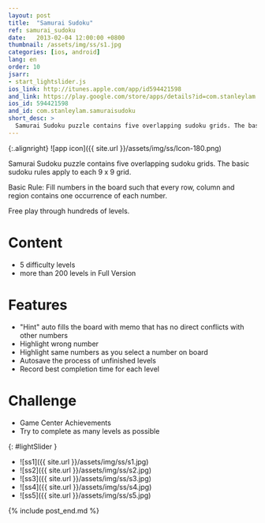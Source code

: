 ```yaml
---
layout: post
title:  "Samurai Sudoku"
ref: samurai_sudoku
date:   2013-02-04 12:00:00 +0800
thumbnail: /assets/img/ss/s1.jpg
categories: [ios, android]
lang: en
order: 10
jsarr:
- start_lightslider.js
ios_link: http://itunes.apple.com/app/id594421598
and_link: https://play.google.com/store/apps/details?id=com.stanleylam.samuraisudoku
ios_id: 594421598
and_id: com.stanleylam.samuraisudoku
short_desc: >
  Samurai Sudoku puzzle contains five overlapping sudoku grids. The basic sudoku rules apply to each 9 x 9 grid. Free play through hundreds of levels.
---
```


{:.alignright}
![app icon]({{ site.url }}/assets/img/ss/Icon-180.png)

Samurai Sudoku puzzle contains five overlapping sudoku grids. The basic sudoku rules apply to each 9 x 9 grid.

Basic Rule: Fill numbers in the board such that every row, column and region contains one occurrence of each number. 

Free play through hundreds of levels.

# Content
- 5 difficulty levels
- more than 200 levels in Full Version

# Features
- "Hint" auto fills the board with memo that has no direct conflicts with other numbers
- Highlight wrong number
- Highlight same numbers as you select a number on board
- Autosave the process of unfinished levels
- Record best completion time for each level

# Challenge
- Game Center Achievements
- Try to complete as many levels as possible


{: #lightSlider }
*   ![ss1]({{ site.url }}/assets/img/ss/s1.jpg)
*   ![ss2]({{ site.url }}/assets/img/ss/s2.jpg)
*   ![ss3]({{ site.url }}/assets/img/ss/s3.jpg)
*   ![ss4]({{ site.url }}/assets/img/ss/s4.jpg)
*   ![ss5]({{ site.url }}/assets/img/ss/s5.jpg)


{% include post_end.md %}
